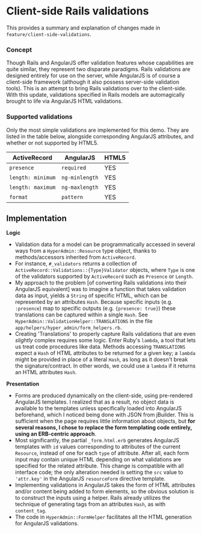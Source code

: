 # Client-side Rails validations
This provides a summary and explanation of changes made in `feature/client-side-validations`.

### Concept
Though Rails and AngularJS offer validation features whose capabilities are quite similar, they represent two disparate paradigms. Rails validations are designed entirely for use on the server, while AngularJS is of course a client-side framework (although it also possess server-side validation tools). This is an attempt to bring Rails validations over to the client-side. With this update, validations specified in Rails models are automagically brought to life via AngularJS HTML validations. 

### Supported validations
Only the most simple validations are implemented for this demo. They are listed in the table below, alongside corresponding AngularJS attributes, and whether or not supported by HTML5.                                                                                                                     

| ActiveRecord    | AngularJS      | HTML5 |
|-------------------|----------------|-------|
| `presence`        | `required`     | YES   |
| `length: minimum` | `ng-minlength` | YES   |
| `length: maximum` | `ng-maxlength` | YES   |
| `format`          | `pattern`      | YES   |




## Implementation
**Logic**

- Validation data for a model can be programmatically accessed in several ways from a `HyperAdmin::Resource` type object, thanks to methods/accessors inherited from `ActiveRecord`.
- For instance, `#_validators` returns a collection of `ActiveRecord::Validations::{Type}Validator` objects, where `Type` is one of the validators supported by `ActiveRecord` such as `Presence` or `Length`.
- My approach to the problem [of converting Rails validations into their AngularJS equivalent] was to imagine a function that takes validation data as input,  yields a `String` of specific HTML, which can be represented by an attributes `Hash`. Because specific inputs (e.g. `:presence`) map to specific outputs (e.g. `{presence: true}`) these translations can be captured within a single `Hash`. See `HyperAdmin::ValidationHelper::TRANSLATIONS` in the file `app/helpers/hyper_admin/form_helpers.rb`.
- Creating 'Translations' to properly capture Rails validations that are even *slightly* complex requires some logic. Enter Ruby's `lambda`, a tool that lets us treat code procedures like data. Methods accessing `TRANSLATIONS` expect a `Hash` of HTML attributes to be returned for a given key; a `lambda` might be provided in place of a literal `Hash`, as long as it doesn't break the signature/contract. In other words, we could use a `lambda` if it returns an HTML attributes `Hash`.

**Presentation**

- Forms are produced dynamically on the client-side, using pre-rendered AngularJS templates. I realized that as a result, no object data is available to the templates unless specifically loaded into AngularJS beforehand, which I noticed being done with JSON from jBuilder. This is sufficient when the page requires little information about objects, but **for several reasons, I chose to replace the form templating code entirely, using an ERB-centric approach**.
- Most significantly, the partial `_form.html.erb` generates AngularJS templates with `id` values corresponding to attributes of the current `Resource`, instead of one for each `type` of attribute. After all, each form input may contain unique HTML depending on what validations are specified for the related attribute. This change is compatible with all interface code; the only alteration needed is setting the `src` value to `'attr.key'` in the AngularJS `resourceForm` directive template.
- Implementing validations in AngularJS takes the form of HTML attributes and/or content being added to form elements, so the obvious solution is to construct the inputs using a helper. Rails already utilizes the technique of generating tags from an attributes `Hash`, as with `content_tag`.
- The code in `HyperAdmin::FormHelper` facilitates all the HTML generation for AngularJS validations.